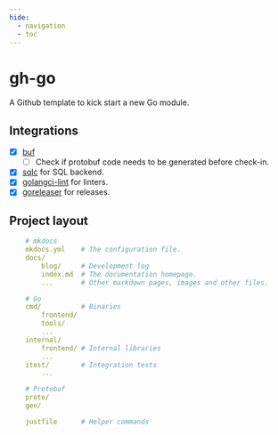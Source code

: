 ```yaml
---
hide:
  - navigation
  - toc
---
```


# gh-go

A Github template to kick start a new Go module.

## Integrations

- [x] [buf](https://buf.build/)
    * [ ] Check if protobuf code needs to be generated before check-in.
- [x] [sqlc](https://sqlc.dev/) for SQL backend.
- [x] [golangci-lint](https://golangci-lint.run/) for linters.
- [x] [goreleaser](https://goreleaser.com/) for releases.

## Project layout

```yaml
    # mkdocs
    mkdocs.yml    # The configuration file.
    docs/
        blog/     # Development log
        index.md  # The documentation homepage.
        ...       # Other markdown pages, images and other files.

    # Go
    cmd/          # Binaries
        frontend/
        tools/
        ...
    internal/
        frontend/ # Internal libraries
        ...
    itest/        # Integration tests
        ...

    # Protobuf
    proto/
    gen/

    justfile      # Helper commands 
```
